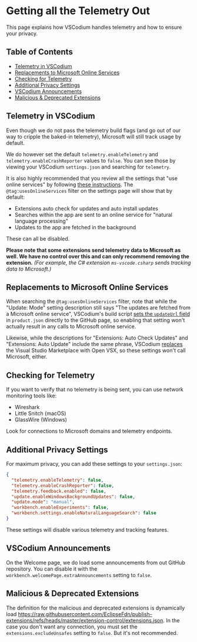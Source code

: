 <!-- order: 10 -->

# Getting all the Telemetry Out

This page explains how VSCodium handles telemetry and how to ensure your privacy.

## Table of Contents

- [Telemetry in VSCodium](#telemetry)
- [Replacements to Microsoft Online Services](#replacements)
- [Checking for Telemetry](#checking)
- [Additional Privacy Settings](#additional-settings)
- [VSCodium Announcements](#announcements)
- [Malicious & Deprecated Extensions](#malicious-extensions)

## <a id="telemetry"></a>Telemetry in VSCodium

Even though we do not pass the telemetry build flags (and go out of our way to cripple the baked-in telemetry), Microsoft will still track usage by default.

We do however set the default `telemetry.enableTelemetry` and `telemetry.enableCrashReporter` values to `false`. You can see those by viewing your VSCodium `settings.json` and searching for `telemetry`.

It is also highly recommended that you review all the settings that "use online services" by following [these instructions](https://code.visualstudio.com/docs/getstarted/telemetry#_managing-online-services). The `@tag:usesOnlineServices` filter on the settings page will show that by default:

- Extensions auto check for updates and auto install updates
- Searches within the app are sent to an online service for "natural language processing"
- Updates to the app are fetched in the background

These can all be disabled.

__Please note that some extensions send telemetry data to Microsoft as well. We have no control over this and can only recommend removing the extension.__ _(For example, the C# extension `ms-vscode.csharp` sends tracking data to Microsoft.)_

## <a id="replacements"></a>Replacements to Microsoft Online Services

When searching the `@tag:usesOnlineServices` filter, note that while the "Update: Mode" setting description still says "The updates are fetched from a Microsoft online service", VSCodium's build script [sets the `updateUrl` field](https://github.com/VSCodium/vscodium/blob/master/prepare_vscode.sh#L135) in `product.json` directly to the GitHub page, so enabling that setting won't actually result in any calls to Microsoft online service.

Likewise, while the descriptions for "Extensions: Auto Check Updates" and "Extensions: Auto Update" include the same phrase, VSCodium [replaces](https://github.com/VSCodium/vscodium/blob/master/prepare_vscode.sh#L121) the Visual Studio Marketplace with Open VSX, so these settings won't call Microsoft, either.

## <a id="checking"></a>Checking for Telemetry

If you want to verify that no telemetry is being sent, you can use network monitoring tools like:

- Wireshark
- Little Snitch (macOS)
- GlassWire (Windows)

Look for connections to Microsoft domains and telemetry endpoints.

## <a id="additional-settings"></a>Additional Privacy Settings

For maximum privacy, you can add these settings to your `settings.json`:

```json
{
  "telemetry.enableTelemetry": false,
  "telemetry.enableCrashReporter": false,
  "telemetry.feedback.enabled": false,
  "update.enableWindowsBackgroundUpdates": false,
  "update.mode": "manual",
  "workbench.enableExperiments": false,
  "workbench.settings.enableNaturalLanguageSearch": false
}
```

These settings will disable various telemetry and tracking features.

## <a id="announcements"></a>VSCodium Announcements

On the Welcome page, we do load some announcements from out GitHub repository. You can disable it with the `workbench.welcomePage.extraAnnouncements` setting to `false`.

## <a id="malicious-extensions"></a>Malicious & Deprecated Extensions

The definition for the malicious and deprecated extensions is dynamically load https://raw.githubusercontent.com/EclipseFdn/publish-extensions/refs/heads/master/extension-control/extensions.json.
In the case you don't want any connection, you must set the `extensions.excludeUnsafes` setting to `false`. But it's not recommended.
